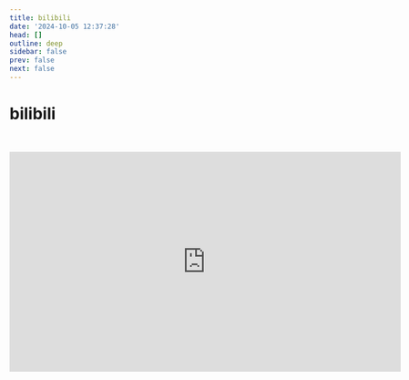```yaml
---
title: bilibili
date: '2024-10-05 12:37:28'
head: []
outline: deep
sidebar: false
prev: false
next: false
---
```


# bilibili

‍

<iframe src="https://player.bilibili.com/player.html?isOutside=true&amp;aid=113095095616843&amp;bvid=BV1bnptekE49&amp;cid=25772819708&amp;p=1" data-src="//player.bilibili.com/player.html?isOutside=true&amp;aid=113095095616843&amp;bvid=BV1bnptekE49&amp;cid=25772819708&amp;p=1" scrolling="no" border="0" frameborder="no" framespacing="0" allowfullscreen="true" style="width: 687px; height: 386px;"></iframe>
